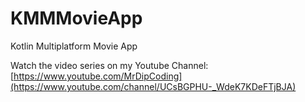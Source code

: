 # KMMMovieApp
Kotlin Multiplatform Movie App

Watch the video series on my Youtube Channel: [https://www.youtube.com/MrDipCoding](https://www.youtube.com/channel/UCsBGPHU-_WdeK7KDeFTjBJA)
